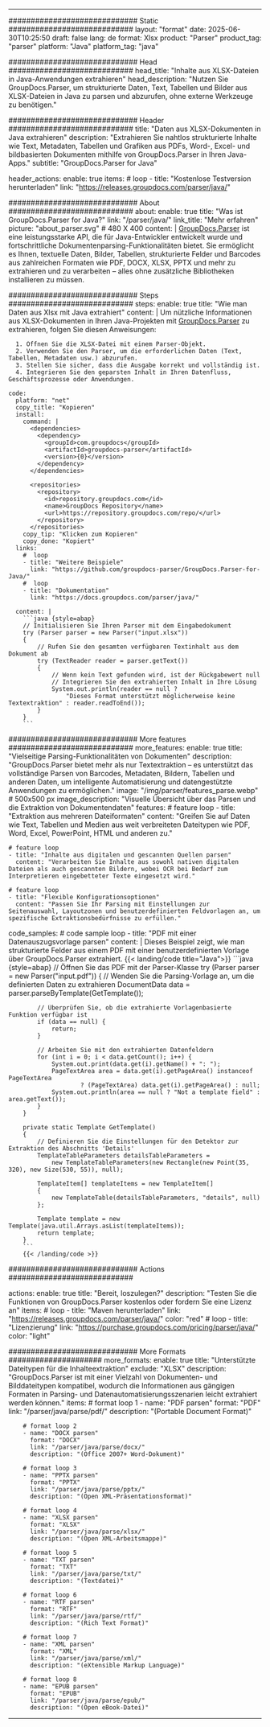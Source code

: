 


---
############################# Static ############################
layout: "format"
date:  2025-06-30T10:25:50
draft: false
lang: de
format: Xlsx
product: "Parser"
product_tag: "parser"
platform: "Java"
platform_tag: "java"

############################# Head ############################
head_title: "Inhalte aus XLSX-Dateien in Java-Anwendungen extrahieren"
head_description: "Nutzen Sie GroupDocs.Parser, um strukturierte Daten, Text, Tabellen und Bilder aus XLSX-Dateien in Java zu parsen und abzurufen, ohne externe Werkzeuge zu benötigen."

############################# Header ############################
title: "Daten aus XLSX-Dokumenten in Java extrahieren" 
description: "Extrahieren Sie nahtlos strukturierte Inhalte wie Text, Metadaten, Tabellen und Grafiken aus PDFs, Word-, Excel- und bildbasierten Dokumenten mithilfe von GroupDocs.Parser in Ihren Java-Apps."
subtitle: "GroupDocs.Parser for Java" 

header_actions:
  enable: true
  items:
    #  loop
    - title: "Kostenlose Testversion herunterladen"
      link: "https://releases.groupdocs.com/parser/java/"
      
############################# About ############################
about:
    enable: true
    title: "Was ist GroupDocs.Parser for Java?"
    link: "/parser/java/"
    link_title: "Mehr erfahren"
    picture: "about_parser.svg" # 480 X 400
    content: |
       [GroupDocs.Parser](/parser/java/) ist eine leistungsstarke API, die für Java-Entwickler entwickelt wurde und fortschrittliche Dokumentenparsing-Funktionalitäten bietet. Sie ermöglicht es Ihnen, textuelle Daten, Bilder, Tabellen, strukturierte Felder und Barcodes aus zahlreichen Formaten wie PDF, DOCX, XLSX, PPTX und mehr zu extrahieren und zu verarbeiten – alles ohne zusätzliche Bibliotheken installieren zu müssen.

############################# Steps ############################
steps:
    enable: true
    title: "Wie man Daten aus Xlsx mit Java extrahiert"
    content: |
      Um nützliche Informationen aus XLSX-Dokumenten in Ihren Java-Projekten mit [GroupDocs.Parser](/parser/java/) zu extrahieren, folgen Sie diesen Anweisungen:
      
      1. Öffnen Sie die XLSX-Datei mit einem Parser-Objekt.
      2. Verwenden Sie den Parser, um die erforderlichen Daten (Text, Tabellen, Metadaten usw.) abzurufen.
      3. Stellen Sie sicher, dass die Ausgabe korrekt und vollständig ist.
      4. Integrieren Sie den geparsten Inhalt in Ihren Datenfluss, Geschäftsprozesse oder Anwendungen.
   
    code:
      platform: "net"
      copy_title: "Kopieren"
      install:
        command: |
          <dependencies>
            <dependency>
              <groupId>com.groupdocs</groupId>
              <artifactId>groupdocs-parser</artifactId>
              <version>{0}</version>
            </dependency>
          </dependencies>

          <repositories>
            <repository>
              <id>repository.groupdocs.com</id>
              <name>GroupDocs Repository</name>
              <url>https://repository.groupdocs.com/repo/</url>
            </repository>
          </repositories>
        copy_tip: "Klicken zum Kopieren"
        copy_done: "Kopiert"
      links:
        #  loop
        - title: "Weitere Beispiele"
          link: "https://github.com/groupdocs-parser/GroupDocs.Parser-for-Java/"
        #  loop
        - title: "Dokumentation"
          link: "https://docs.groupdocs.com/parser/java/"
          
      content: |
        ```java {style=abap}
        // Initialisieren Sie Ihren Parser mit dem Eingabedokument
        try (Parser parser = new Parser("input.xlsx"))
        {
            // Rufen Sie den gesamten verfügbaren Textinhalt aus dem Dokument ab
            try (TextReader reader = parser.getText())
            {
                // Wenn kein Text gefunden wird, ist der Rückgabewert null
                // Integrieren Sie den extrahierten Inhalt in Ihre Lösung
                System.out.println(reader == null ? 
                    "Dieses Format unterstützt möglicherweise keine Textextraktion" : reader.readToEnd());
            }
        }
        ```            

############################# More features ############################
more_features:
  enable: true
  title: "Vielseitige Parsing-Funktionalitäten von Dokumenten"
  description: "GroupDocs.Parser bietet mehr als nur Textextraktion – es unterstützt das vollständige Parsen von Barcodes, Metadaten, Bildern, Tabellen und anderen Daten, um intelligente Automatisierung und datengestützte Anwendungen zu ermöglichen."
  image: "/img/parser/features_parse.webp" # 500x500 px
  image_description: "Visuelle Übersicht über das Parsen und die Extraktion von Dokumentendaten"
  features:
    # feature loop
    - title: "Extraktion aus mehreren Dateiformaten"
      content: "Greifen Sie auf Daten wie Text, Tabellen und Medien aus weit verbreiteten Dateitypen wie PDF, Word, Excel, PowerPoint, HTML und anderen zu."

    # feature loop
    - title: "Inhalte aus digitalen und gescannten Quellen parsen"
      content: "Verarbeiten Sie Inhalte aus sowohl nativen digitalen Dateien als auch gescannten Bildern, wobei OCR bei Bedarf zum Interpretieren eingebetteter Texte eingesetzt wird."

    # feature loop
    - title: "Flexible Konfigurationsoptionen"
      content: "Passen Sie Ihr Parsing mit Einstellungen zur Seitenauswahl, Layoutzonen und benutzerdefinierten Feldvorlagen an, um spezifische Extraktionsbedürfnisse zu erfüllen."
      
  code_samples:
    # code sample loop
    - title: "PDF mit einer Datenauszugsvorlage parsen"
      content: |
        Dieses Beispiel zeigt, wie man strukturierte Felder aus einem PDF mit einer benutzerdefinierten Vorlage über GroupDocs.Parser extrahiert.
        {{< landing/code title="Java">}}
        ```java {style=abap}
        //  Öffnen Sie das PDF mit der Parser-Klasse
        try (Parser parser = new Parser("input.pdf"))
        {
            // Wenden Sie die Parsing-Vorlage an, um die definierten Daten zu extrahieren
            DocumentData data = parser.parseByTemplate(GetTemplate());

            // Überprüfen Sie, ob die extrahierte Vorlagenbasierte Funktion verfügbar ist
            if (data == null) {
                return;
            }

            // Arbeiten Sie mit den extrahierten Datenfeldern
            for (int i = 0; i < data.getCount(); i++) {
                System.out.print(data.get(i).getName() + ": ");
                PageTextArea area = data.get(i).getPageArea() instanceof PageTextArea
                        ? (PageTextArea) data.get(i).getPageArea() : null;
                System.out.println(area == null ? "Not a template field" : area.getText());
            }
        }

        private static Template GetTemplate()
        {
            // Definieren Sie die Einstellungen für den Detektor zur Extraktion des Abschnitts 'Details'
            TemplateTableParameters detailsTableParameters = 
                new TemplateTableParameters(new Rectangle(new Point(35, 320), new Size(530, 55)), null);

            TemplateItem[] templateItems = new TemplateItem[]
            {
                new TemplateTable(detailsTableParameters, "details", null)
            };

            Template template = new Template(java.util.Arrays.asList(templateItems));
            return template;
        }
        ```
        {{< /landing/code >}}


############################# Actions ############################

actions:
  enable: true
  title: "Bereit, loszulegen?"
  description: "Testen Sie die Funktionen von GroupDocs.Parser kostenlos oder fordern Sie eine Lizenz an"
  items:
    #  loop
    - title: "Maven herunterladen"
      link: "https://releases.groupdocs.com/parser/java/"
      color: "red"
        #  loop
    - title: "Lizenzierung"
      link: "https://purchase.groupdocs.com/pricing/parser/java/"
      color: "light"


############################# More Formats #####################
more_formats:
    enable: true
    title: "Unterstützte Dateitypen für die Inhalteextraktion"
    exclude: "XLSX"
    description: "GroupDocs.Parser ist mit einer Vielzahl von Dokumenten- und Bilddateitypen kompatibel, wodurch die Informationen aus gängigen Formaten in Parsing- und Datenautomatisierungsszenarien leicht extrahiert werden können."
    items: 
        # format loop 1
        - name: "PDF parsen"
          format: "PDF"
          link: "/parser/java/parse/pdf/"
          description: "(Portable Document Format)"
          
        # format loop 2
        - name: "DOCX parsen"
          format: "DOCX"
          link: "/parser/java/parse/docx/"
          description: "(Office 2007+ Word-Dokument)"
          
        # format loop 3
        - name: "PPTX parsen"
          format: "PPTX"
          link: "/parser/java/parse/pptx/"
          description: "(Open XML-Präsentationsformat)"
          
        # format loop 4
        - name: "XLSX parsen"
          format: "XLSX"
          link: "/parser/java/parse/xlsx/"
          description: "(Open XML-Arbeitsmappe)"
          
        # format loop 5
        - name: "TXT parsen"
          format: "TXT"
          link: "/parser/java/parse/txt/"
          description: "(Textdatei)"
          
        # format loop 6
        - name: "RTF parsen"
          format: "RTF"
          link: "/parser/java/parse/rtf/"
          description: "(Rich Text Format)"
          
        # format loop 7
        - name: "XML parsen"
          format: "XML"
          link: "/parser/java/parse/xml/"
          description: "(eXtensible Markup Language)"
          
        # format loop 8
        - name: "EPUB parsen"
          format: "EPUB"
          link: "/parser/java/parse/epub/"
          description: "(Open eBook-Datei)"
         
          

---